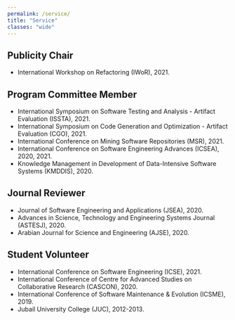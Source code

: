 ```yaml
---
permalink: /service/
title: "Service"
classes: "wide"
---
```


## Publicity Chair

- International Workshop on Refactoring (IWoR), 2021. 

## Program Committee Member

- International Symposium on Software Testing and Analysis - Artifact Evaluation (ISSTA), 2021.
- International Symposium on Code Generation and Optimization - Artifact Evaluation (CGO), 2021.
- International Conference on Mining Software Repositories (MSR), 2021.
- International Conference on Software Engineering Advances (ICSEA), 2020, 2021.
- Knowledge Management in Development of Data-Intensive Software Systems (KMDDIS), 2020.


## Journal Reviewer

- Journal of Software Engineering and Applications (JSEA), 2020.
- Advances in Science, Technology and Engineering Systems Journal (ASTESJ), 2020.
- Arabian Journal for Science and Engineering (AJSE), 2020.


## Student Volunteer

- International Conference on Software Engineering (ICSE), 2021.
- International Conference of Centre for Advanced Studies on Collaborative Research (CASCON), 2020.
- International Conference of Software Maintenance \& Evolution (ICSME), 2019.
- Jubail University College (JUC), 2012-2013.









